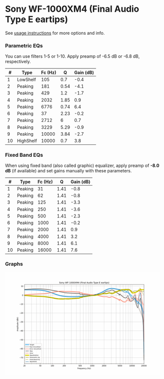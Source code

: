 # Sony WF-1000XM4 (Final Audio Type E eartips)
See [usage instructions](https://github.com/jaakkopasanen/AutoEq#usage) for more options and info.

### Parametric EQs
You can use filters 1-5 or 1-10. Apply preamp of -6.5 dB or -6.8 dB, respectively.

|   # | Type      |   Fc (Hz) |    Q |   Gain (dB) |
|-----|-----------|-----------|------|-------------|
|   1 | LowShelf  |       105 | 0.7  |        -0.4 |
|   2 | Peaking   |       181 | 0.54 |        -4.1 |
|   3 | Peaking   |       429 | 1.2  |        -1.7 |
|   4 | Peaking   |      2032 | 1.85 |         0.9 |
|   5 | Peaking   |      6776 | 0.74 |         6.4 |
|   6 | Peaking   |        37 | 2.23 |        -0.2 |
|   7 | Peaking   |      2712 | 6    |         0.7 |
|   8 | Peaking   |      3229 | 5.29 |        -0.9 |
|   9 | Peaking   |     10000 | 3.84 |        -2.7 |
|  10 | HighShelf |     10000 | 0.7  |         3.8 |

### Fixed Band EQs
When using fixed band (also called graphic) equalizer, apply preamp of **-8.0 dB** (if available) and set gains manually with these parameters.

|   # | Type    |   Fc (Hz) |    Q |   Gain (dB) |
|-----|---------|-----------|------|-------------|
|   1 | Peaking |        31 | 1.41 |        -0.8 |
|   2 | Peaking |        62 | 1.41 |        -0.8 |
|   3 | Peaking |       125 | 1.41 |        -3.3 |
|   4 | Peaking |       250 | 1.41 |        -3.6 |
|   5 | Peaking |       500 | 1.41 |        -2.3 |
|   6 | Peaking |      1000 | 1.41 |        -0.2 |
|   7 | Peaking |      2000 | 1.41 |         0.9 |
|   8 | Peaking |      4000 | 1.41 |         3.2 |
|   9 | Peaking |      8000 | 1.41 |         6.1 |
|  10 | Peaking |     16000 | 1.41 |         7.6 |

### Graphs
![](./Sony%20WF-1000XM4%20(Final%20Audio%20Type%20E%20eartips).png)
